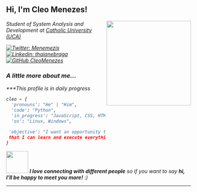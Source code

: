 <h2> Hi, I'm Cleo Menezes!</h2>
<img align='right' src="https://media.giphy.com/media/ieyl9zmCjO4b4t6qoY/giphy.gif" width="230">
<p><em>Student of System Analysis and Development at <a href="https://www.uca.edu.br">Catholic University (UCA)

[![Twitter: Menemezis](https://img.shields.io/twitter/follow/Menemezis?style=social)](https://twitter.com/Menemezis)
[![Linkedin: thaianebraga](https://img.shields.io/badge/-anmol-blue?style=flat-square&logo=Linkedin&logoColor=white&link=https://www.linkedin.com/in/anmol-p-singh/)](https://www.linkedin.com/in/anmol-p-singh/)
[![GitHub CleoMenezes](https://img.shields.io/github/followers/CleoMenezes?label=follow&style=social)](https://github.com/CleoMenezes)


### A little more about me...  
***This profile is in daily progress

```Python
cleo = {
  'pronouns': "He" | "Him",
  'code': "Python",
  'in_progress': "JavaScript, CSS, HTML",
  'os': "Linux, Windows",
  
 'objective': "I want an opportunity to start in the field and be able to show
 that I can learn and execute everything that is proposed to me."
}
```

<img src="https://media.giphy.com/media/LnQjpWaON8nhr21vNW/giphy.gif" width="60"> <em><b>I love connecting with different people</b> so if you want to say <b>hi, I'll be happy to meet you more!</b> :)</em>

---
